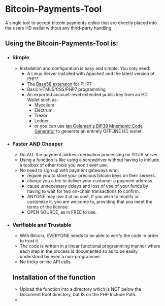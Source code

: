 # Bitcoin-Payments-Tool
A single tool to accept bitcoin payments online that are directly placed into the users HD wallet without any third-party handling.
## Using the Bitcoin-Payments-Tool is:
* ### Simple
  - Installation and configuration is easy and simple. You only need:
    - A Linux Server installed with Apache2 and the latest version of PHP7
    - The [Base58 extension](https://centos.pkgs.org/7/remi-x86_64/base58-0.1.4-1.el7.remi.x86_64.rpm.html) for PHP7
    - Basic HTML5/CSS/PHP7 programming
    - An exported account-level extended public key from an HD Wallet such as:
      - Mycelium
      - Electrum
      - Trezor
      - Ledger
      - or you can use [Ian Coleman\'s BIP39 Mnemonic Code Generator](https://iancoleman.io/bip39/) to generate an entirely OFFLINE HD wallet.
* ### Faster AND Cheaper
  - Do ALL the payment address derivation processing on YOUR server.
  - Using a function is like using a screwdriver without having to include a toolbox of other tools you won't ever use.
  - No need to sign up with payment gateways who:
    - require you to store your precious bitcoin keys on their servers.
    - charge you a fee to deliver your customer a payment address.
    - cause unnecessary delays and loss of use of your funds by having to wait for two on-chain transactions to confirm.
    - ANYONE may use it at no cost. If you wish to modify or customize it, you are welcome to, providing that you meet the terms of the license.
    - OPEN SOURCE, as in FREE to use.
* ### Verifiable and Trustable
  - With Bitcoin, EVERYONE needs to be able to verify the code in order to trust it.
  - The code is written in a linear functional programming manner where each step in the process is documented so as to be easily understood by even a non-programmer.
  - No tricky online API calls.
  ## Installation of the function
  * Upload the function into a directory which is NOT below the Document Root directory, but IS on the PHP Include Path.
  * 
